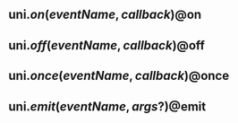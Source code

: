 ## uni.$on(eventName, callback) @$on

<!-- UTSAPIJSON.$on.description -->

<!-- UTSAPIJSON.$on.compatibility -->

<!-- UTSAPIJSON.$on.param -->

<!-- UTSAPIJSON.$on.returnValue -->

<!-- UTSAPIJSON.$on.example -->

<!-- UTSAPIJSON.$on.tutorial -->

## uni.$off(eventName, callback) @$off

<!-- UTSAPIJSON.$off.description -->

<!-- UTSAPIJSON.$off.compatibility -->

<!-- UTSAPIJSON.$off.param -->

<!-- UTSAPIJSON.$off.returnValue -->

<!-- UTSAPIJSON.$off.example -->

<!-- UTSAPIJSON.$off.tutorial -->

## uni.$once(eventName, callback) @$once

<!-- UTSAPIJSON.$once.description -->

<!-- UTSAPIJSON.$once.compatibility -->

<!-- UTSAPIJSON.$once.param -->

<!-- UTSAPIJSON.$once.returnValue -->

<!-- UTSAPIJSON.$once.example -->

<!-- UTSAPIJSON.$once.tutorial -->

## uni.$emit(eventName, args?) @$emit

<!-- UTSAPIJSON.$emit.description -->

<!-- UTSAPIJSON.$emit.compatibility -->

<!-- UTSAPIJSON.$emit.param -->

<!-- UTSAPIJSON.$emit.returnValue -->

<!-- UTSAPIJSON.$emit.example -->

<!-- UTSAPIJSON.$emit.tutorial -->

<!-- UTSAPIJSON.event-bus.example -->

<!-- UTSAPIJSON.general_type.name -->

<!-- UTSAPIJSON.general_type.param -->
